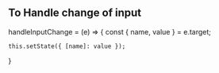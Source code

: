 ## To Handle change of input

 handleInputChange = (e) => {
    const { name, value } = e.target;
    
    this.setState({ [name]: value });
  }
